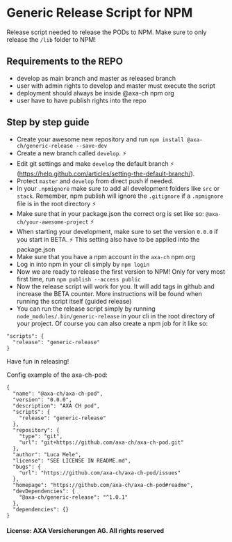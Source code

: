 # Generic Release Script for NPM
Release script needed to release the PODs to NPM. Make sure to only release the `/lib` folder to NPM!

## Requirements to the REPO
* develop as main branch and master as released branch
* user with admin rights to develop and master must execute the script
* deployment should always be inside @axa-ch npm org
* user have to have publish rights into the repo

## Step by step guide
* Create your awesome new repository and run `npm install @axa-ch/generic-release --save-dev`
* Create a new branch called `develop`. ⚡
* Edit git settings and make `develop` the default branch ⚡ (https://help.github.com/articles/setting-the-default-branch/).
* Protect `master` and `develop` from direct push if needed.
* In your `.npmignore` make sure to add all development folders like `src` or `stack`. Remember, npm publish will ignore the `.gitignore` if a `.npmignore` file is in the root directory ⚡
* Make sure that in your package.json the correct org is set like so: `@axa-ch/your-awesome-project` ⚡
* When starting your development, make sure to set the version `0.0.0` if you start in BETA. ⚡ This setting also have to be applied into the package.json
* Make sure that you have a npm account in the `axa-ch` npm org
* Log in into npm in your cli simply by `npm login`
* Now we are ready to release the first version to NPM! Only for very most first time, run `npm publish --access public`
* Now the release script will work for you. It will add tags in github and increase the BETA counter. More instructions will be found when running the script itself (guided release)
* You can run the release script simply by running `node_modules/.bin/generic-release` in your cli in the root directory of your project. Of course you can also create a npm job for it like so:
```
"scripts": {
  "release": "generic-release"
}
```

Have fun in releasing!

Config example of the axa-ch-pod:

```
{
  "name": "@axa-ch/axa-ch-pod",
  "version": "0.0.0",
  "description": "AXA CH pod",
  "scripts": {
    "release": "generic-release"
  },
  "repository": {
    "type": "git",
    "url": "git+https://github.com/axa-ch/axa-ch-pod.git"
  },
  "author": "Luca Mele",
  "license": "SEE LICENSE IN README.md",
  "bugs": {
    "url": "https://github.com/axa-ch/axa-ch-pod/issues"
  },
  "homepage": "https://github.com/axa-ch/axa-ch-pod#readme",
  "devDependencies": {
    "@axa-ch/generic-release": "^1.0.1"
  },
  "dependencies": {}
}
```


#### License: AXA Versicherungen AG. All rights reserved
